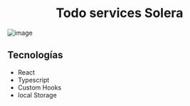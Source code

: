 <h1 align="center">
  Todo services Solera  
</h1>

![image](https://user-images.githubusercontent.com/46570334/160958002-9258c5da-c2be-4d55-8fee-be6f0cce3252.png)

## Tecnologías

- React
- Typescript
- Custom Hooks
- local Storage
